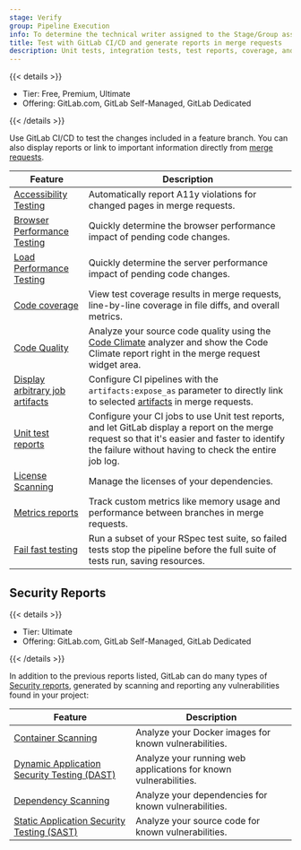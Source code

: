 ```yaml
---
stage: Verify
group: Pipeline Execution
info: To determine the technical writer assigned to the Stage/Group associated with this page, see https://handbook.gitlab.com/handbook/product/ux/technical-writing/#assignments
title: Test with GitLab CI/CD and generate reports in merge requests
description: Unit tests, integration tests, test reports, coverage, and quality assurance.
---
```


{{< details >}}

- Tier: Free, Premium, Ultimate
- Offering: GitLab.com, GitLab Self-Managed, GitLab Dedicated

{{< /details >}}

Use GitLab CI/CD to test the changes included in a feature branch. You can also
display reports or link to important information directly from [merge requests](../../user/project/merge_requests/_index.md).

| Feature                                                                                 | Description |
| --------------------------------------------------------------------------------------- | ----------- |
| [Accessibility Testing](accessibility_testing.md)                                       | Automatically report A11y violations for changed pages in merge requests. |
| [Browser Performance Testing](browser_performance_testing.md)                           | Quickly determine the browser performance impact of pending code changes. |
| [Load Performance Testing](load_performance_testing.md)                                 | Quickly determine the server performance impact of pending code changes. |
| [Code coverage](code_coverage/_index.md)                                                | View test coverage results in merge requests, line-by-line coverage in file diffs, and overall metrics. |
| [Code Quality](code_quality.md)                                                         | Analyze your source code quality using the [Code Climate](https://codeclimate.com/) analyzer and show the Code Climate report right in the merge request widget area. |
| [Display arbitrary job artifacts](../yaml/_index.md#artifactsexpose_as)                 | Configure CI pipelines with the `artifacts:expose_as` parameter to directly link to selected [artifacts](../jobs/job_artifacts.md) in merge requests. |
| [Unit test reports](unit_test_reports.md)                                               | Configure your CI jobs to use Unit test reports, and let GitLab display a report on the merge request so that it's easier and faster to identify the failure without having to check the entire job log. |
| [License Scanning](../../user/compliance/license_scanning_of_cyclonedx_files/_index.md) | Manage the licenses of your dependencies. |
| [Metrics reports](metrics_reports.md)                                                   | Track custom metrics like memory usage and performance between branches in merge requests. |
| [Fail fast testing](fail_fast_testing.md)                                               | Run a subset of your RSpec test suite, so failed tests stop the pipeline before the full suite of tests run, saving resources. |

## Security Reports

{{< details >}}

- Tier: Ultimate
- Offering: GitLab.com, GitLab Self-Managed, GitLab Dedicated

{{< /details >}}

In addition to the previous reports listed, GitLab can do many types of [Security reports](../../user/application_security/_index.md),
generated by scanning and reporting any vulnerabilities found in your project:

| Feature                                                                                      | Description |
|----------------------------------------------------------------------------------------------|-------------|
| [Container Scanning](../../user/application_security/container_scanning/_index.md)            | Analyze your Docker images for known vulnerabilities. |
| [Dynamic Application Security Testing (DAST)](../../user/application_security/dast/_index.md) | Analyze your running web applications for known vulnerabilities. |
| [Dependency Scanning](../../user/application_security/dependency_scanning/_index.md)          | Analyze your dependencies for known vulnerabilities. |
| [Static Application Security Testing (SAST)](../../user/application_security/sast/_index.md)  | Analyze your source code for known vulnerabilities. |
